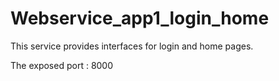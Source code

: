 # Webservice_app1_login_home  
This service provides interfaces for login and home pages.

The exposed port : 8000